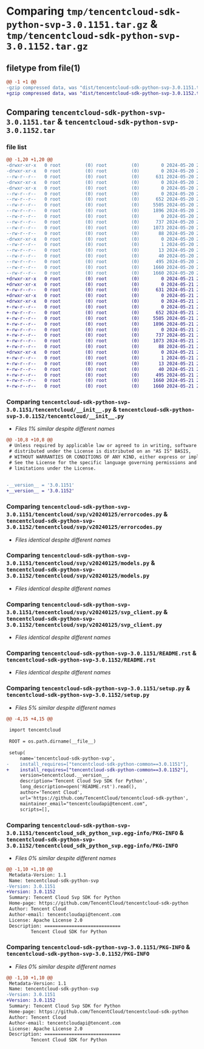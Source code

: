 # Comparing `tmp/tencentcloud-sdk-python-svp-3.0.1151.tar.gz` & `tmp/tencentcloud-sdk-python-svp-3.0.1152.tar.gz`

## filetype from file(1)

```diff
@@ -1 +1 @@
-gzip compressed data, was "dist/tencentcloud-sdk-python-svp-3.0.1151.tar", last modified: Mon May 20 20:59:03 2024, max compression
+gzip compressed data, was "dist/tencentcloud-sdk-python-svp-3.0.1152.tar", last modified: Tue May 21 20:53:17 2024, max compression
```

## Comparing `tencentcloud-sdk-python-svp-3.0.1151.tar` & `tencentcloud-sdk-python-svp-3.0.1152.tar`

### file list

```diff
@@ -1,20 +1,20 @@
-drwxr-xr-x   0 root         (0) root         (0)        0 2024-05-20 20:59:03.000000 tencentcloud-sdk-python-svp-3.0.1151/
-drwxr-xr-x   0 root         (0) root         (0)        0 2024-05-20 20:59:03.000000 tencentcloud-sdk-python-svp-3.0.1151/tencentcloud/
--rw-r--r--   0 root         (0) root         (0)      631 2024-05-20 20:59:03.000000 tencentcloud-sdk-python-svp-3.0.1151/tencentcloud/__init__.py
-drwxr-xr-x   0 root         (0) root         (0)        0 2024-05-20 20:59:03.000000 tencentcloud-sdk-python-svp-3.0.1151/tencentcloud/svp/
-drwxr-xr-x   0 root         (0) root         (0)        0 2024-05-20 20:59:03.000000 tencentcloud-sdk-python-svp-3.0.1151/tencentcloud/svp/v20240125/
--rw-r--r--   0 root         (0) root         (0)        0 2024-05-20 20:59:03.000000 tencentcloud-sdk-python-svp-3.0.1151/tencentcloud/svp/v20240125/__init__.py
--rw-r--r--   0 root         (0) root         (0)      652 2024-05-20 20:59:03.000000 tencentcloud-sdk-python-svp-3.0.1151/tencentcloud/svp/v20240125/errorcodes.py
--rw-r--r--   0 root         (0) root         (0)     5505 2024-05-20 20:59:03.000000 tencentcloud-sdk-python-svp-3.0.1151/tencentcloud/svp/v20240125/models.py
--rw-r--r--   0 root         (0) root         (0)     1896 2024-05-20 20:59:03.000000 tencentcloud-sdk-python-svp-3.0.1151/tencentcloud/svp/v20240125/svp_client.py
--rw-r--r--   0 root         (0) root         (0)        0 2024-05-20 20:59:03.000000 tencentcloud-sdk-python-svp-3.0.1151/tencentcloud/svp/__init__.py
--rw-r--r--   0 root         (0) root         (0)      737 2024-05-20 20:59:03.000000 tencentcloud-sdk-python-svp-3.0.1151/README.rst
--rw-r--r--   0 root         (0) root         (0)     1073 2024-05-20 20:59:03.000000 tencentcloud-sdk-python-svp-3.0.1151/setup.py
--rw-r--r--   0 root         (0) root         (0)       88 2024-05-20 20:59:03.000000 tencentcloud-sdk-python-svp-3.0.1151/setup.cfg
-drwxr-xr-x   0 root         (0) root         (0)        0 2024-05-20 20:59:03.000000 tencentcloud-sdk-python-svp-3.0.1151/tencentcloud_sdk_python_svp.egg-info/
--rw-r--r--   0 root         (0) root         (0)        1 2024-05-20 20:59:03.000000 tencentcloud-sdk-python-svp-3.0.1151/tencentcloud_sdk_python_svp.egg-info/dependency_links.txt
--rw-r--r--   0 root         (0) root         (0)       13 2024-05-20 20:59:03.000000 tencentcloud-sdk-python-svp-3.0.1151/tencentcloud_sdk_python_svp.egg-info/top_level.txt
--rw-r--r--   0 root         (0) root         (0)       40 2024-05-20 20:59:03.000000 tencentcloud-sdk-python-svp-3.0.1151/tencentcloud_sdk_python_svp.egg-info/requires.txt
--rw-r--r--   0 root         (0) root         (0)      495 2024-05-20 20:59:03.000000 tencentcloud-sdk-python-svp-3.0.1151/tencentcloud_sdk_python_svp.egg-info/SOURCES.txt
--rw-r--r--   0 root         (0) root         (0)     1660 2024-05-20 20:59:03.000000 tencentcloud-sdk-python-svp-3.0.1151/tencentcloud_sdk_python_svp.egg-info/PKG-INFO
--rw-r--r--   0 root         (0) root         (0)     1660 2024-05-20 20:59:03.000000 tencentcloud-sdk-python-svp-3.0.1151/PKG-INFO
+drwxr-xr-x   0 root         (0) root         (0)        0 2024-05-21 20:53:17.000000 tencentcloud-sdk-python-svp-3.0.1152/
+drwxr-xr-x   0 root         (0) root         (0)        0 2024-05-21 20:53:17.000000 tencentcloud-sdk-python-svp-3.0.1152/tencentcloud/
+-rw-r--r--   0 root         (0) root         (0)      631 2024-05-21 20:53:17.000000 tencentcloud-sdk-python-svp-3.0.1152/tencentcloud/__init__.py
+drwxr-xr-x   0 root         (0) root         (0)        0 2024-05-21 20:53:17.000000 tencentcloud-sdk-python-svp-3.0.1152/tencentcloud/svp/
+drwxr-xr-x   0 root         (0) root         (0)        0 2024-05-21 20:53:17.000000 tencentcloud-sdk-python-svp-3.0.1152/tencentcloud/svp/v20240125/
+-rw-r--r--   0 root         (0) root         (0)        0 2024-05-21 20:53:17.000000 tencentcloud-sdk-python-svp-3.0.1152/tencentcloud/svp/v20240125/__init__.py
+-rw-r--r--   0 root         (0) root         (0)      652 2024-05-21 20:53:17.000000 tencentcloud-sdk-python-svp-3.0.1152/tencentcloud/svp/v20240125/errorcodes.py
+-rw-r--r--   0 root         (0) root         (0)     5505 2024-05-21 20:53:17.000000 tencentcloud-sdk-python-svp-3.0.1152/tencentcloud/svp/v20240125/models.py
+-rw-r--r--   0 root         (0) root         (0)     1896 2024-05-21 20:53:17.000000 tencentcloud-sdk-python-svp-3.0.1152/tencentcloud/svp/v20240125/svp_client.py
+-rw-r--r--   0 root         (0) root         (0)        0 2024-05-21 20:53:17.000000 tencentcloud-sdk-python-svp-3.0.1152/tencentcloud/svp/__init__.py
+-rw-r--r--   0 root         (0) root         (0)      737 2024-05-21 20:53:17.000000 tencentcloud-sdk-python-svp-3.0.1152/README.rst
+-rw-r--r--   0 root         (0) root         (0)     1073 2024-05-21 20:53:17.000000 tencentcloud-sdk-python-svp-3.0.1152/setup.py
+-rw-r--r--   0 root         (0) root         (0)       88 2024-05-21 20:53:17.000000 tencentcloud-sdk-python-svp-3.0.1152/setup.cfg
+drwxr-xr-x   0 root         (0) root         (0)        0 2024-05-21 20:53:17.000000 tencentcloud-sdk-python-svp-3.0.1152/tencentcloud_sdk_python_svp.egg-info/
+-rw-r--r--   0 root         (0) root         (0)        1 2024-05-21 20:53:17.000000 tencentcloud-sdk-python-svp-3.0.1152/tencentcloud_sdk_python_svp.egg-info/dependency_links.txt
+-rw-r--r--   0 root         (0) root         (0)       13 2024-05-21 20:53:17.000000 tencentcloud-sdk-python-svp-3.0.1152/tencentcloud_sdk_python_svp.egg-info/top_level.txt
+-rw-r--r--   0 root         (0) root         (0)       40 2024-05-21 20:53:17.000000 tencentcloud-sdk-python-svp-3.0.1152/tencentcloud_sdk_python_svp.egg-info/requires.txt
+-rw-r--r--   0 root         (0) root         (0)      495 2024-05-21 20:53:17.000000 tencentcloud-sdk-python-svp-3.0.1152/tencentcloud_sdk_python_svp.egg-info/SOURCES.txt
+-rw-r--r--   0 root         (0) root         (0)     1660 2024-05-21 20:53:17.000000 tencentcloud-sdk-python-svp-3.0.1152/tencentcloud_sdk_python_svp.egg-info/PKG-INFO
+-rw-r--r--   0 root         (0) root         (0)     1660 2024-05-21 20:53:17.000000 tencentcloud-sdk-python-svp-3.0.1152/PKG-INFO
```

### Comparing `tencentcloud-sdk-python-svp-3.0.1151/tencentcloud/__init__.py` & `tencentcloud-sdk-python-svp-3.0.1152/tencentcloud/__init__.py`

 * *Files 1% similar despite different names*

```diff
@@ -10,8 +10,8 @@
 # Unless required by applicable law or agreed to in writing, software
 # distributed under the License is distributed on an "AS IS" BASIS,
 # WITHOUT WARRANTIES OR CONDITIONS OF ANY KIND, either express or implied.
 # See the License for the specific language governing permissions and
 # limitations under the License.
 
 
-__version__ = '3.0.1151'
+__version__ = '3.0.1152'
```

### Comparing `tencentcloud-sdk-python-svp-3.0.1151/tencentcloud/svp/v20240125/errorcodes.py` & `tencentcloud-sdk-python-svp-3.0.1152/tencentcloud/svp/v20240125/errorcodes.py`

 * *Files identical despite different names*

### Comparing `tencentcloud-sdk-python-svp-3.0.1151/tencentcloud/svp/v20240125/models.py` & `tencentcloud-sdk-python-svp-3.0.1152/tencentcloud/svp/v20240125/models.py`

 * *Files identical despite different names*

### Comparing `tencentcloud-sdk-python-svp-3.0.1151/tencentcloud/svp/v20240125/svp_client.py` & `tencentcloud-sdk-python-svp-3.0.1152/tencentcloud/svp/v20240125/svp_client.py`

 * *Files identical despite different names*

### Comparing `tencentcloud-sdk-python-svp-3.0.1151/README.rst` & `tencentcloud-sdk-python-svp-3.0.1152/README.rst`

 * *Files identical despite different names*

### Comparing `tencentcloud-sdk-python-svp-3.0.1151/setup.py` & `tencentcloud-sdk-python-svp-3.0.1152/setup.py`

 * *Files 5% similar despite different names*

```diff
@@ -4,15 +4,15 @@
 
 import tencentcloud
 
 ROOT = os.path.dirname(__file__)
 
 setup(
     name='tencentcloud-sdk-python-svp',
-    install_requires=["tencentcloud-sdk-python-common==3.0.1151"],
+    install_requires=["tencentcloud-sdk-python-common==3.0.1152"],
     version=tencentcloud.__version__,
     description='Tencent Cloud Svp SDK for Python',
     long_description=open('README.rst').read(),
     author='Tencent Cloud',
     url='https://github.com/TencentCloud/tencentcloud-sdk-python',
     maintainer_email="tencentcloudapi@tencent.com",
     scripts=[],
```

### Comparing `tencentcloud-sdk-python-svp-3.0.1151/tencentcloud_sdk_python_svp.egg-info/PKG-INFO` & `tencentcloud-sdk-python-svp-3.0.1152/tencentcloud_sdk_python_svp.egg-info/PKG-INFO`

 * *Files 0% similar despite different names*

```diff
@@ -1,10 +1,10 @@
 Metadata-Version: 1.1
 Name: tencentcloud-sdk-python-svp
-Version: 3.0.1151
+Version: 3.0.1152
 Summary: Tencent Cloud Svp SDK for Python
 Home-page: https://github.com/TencentCloud/tencentcloud-sdk-python
 Author: Tencent Cloud
 Author-email: tencentcloudapi@tencent.com
 License: Apache License 2.0
 Description: ============================
         Tencent Cloud SDK for Python
```

### Comparing `tencentcloud-sdk-python-svp-3.0.1151/PKG-INFO` & `tencentcloud-sdk-python-svp-3.0.1152/PKG-INFO`

 * *Files 0% similar despite different names*

```diff
@@ -1,10 +1,10 @@
 Metadata-Version: 1.1
 Name: tencentcloud-sdk-python-svp
-Version: 3.0.1151
+Version: 3.0.1152
 Summary: Tencent Cloud Svp SDK for Python
 Home-page: https://github.com/TencentCloud/tencentcloud-sdk-python
 Author: Tencent Cloud
 Author-email: tencentcloudapi@tencent.com
 License: Apache License 2.0
 Description: ============================
         Tencent Cloud SDK for Python
```

